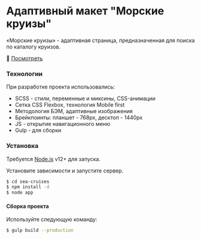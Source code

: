 # Адаптивный макет "Морские круизы"

«Морские круизы» - адаптивная страница, предназначенная для поиска по каталогу круизов. 

:link: [Посмотреть](https://ankkiel.github.io/sea-cruises/build/)


### Технологии

При разработке проекта использовались:

* SCSS - стили, переменные и миксины, CSS-анимации
* Сетка CSS Flexbox, технология Mobile first
* Методология БЭМ, адаптивные изображения
* Брейкпоинты: планшет - 768px, десктоп - 1440px
* JS - открытие навигационного меню
* Gulp - для сборки

### Установка

Требуется [Node.js](https://nodejs.org/) v12+ для запуска.

Установите зависимости и запустите сервер.

```sh
$ cd sea-cruises
$ npm install -d
$ node app
```

#### Сборка проекта
Используйте следующую команду:
```sh
$ gulp build --production
```
